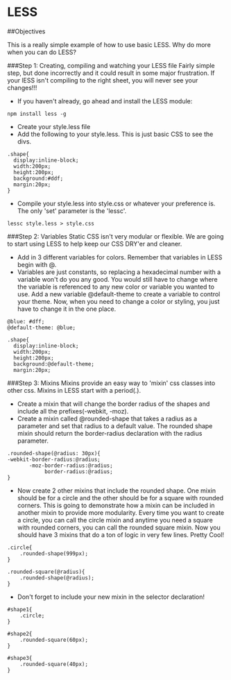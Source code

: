 LESS
====

##Objectives

This is a really simple example of how to use basic LESS. Why do more when you can do LESS?

###Step 1: Creating, compiling and watching your LESS file
Fairly simple step, but done incorrectly and it could result in some major frustration. If your lESS isn't compiling to the right sheet, you will never see your changes!!!
* If you haven't already, go ahead and install the LESS module:

```shell
npm install less -g
```
* Create your style.less file
* Add the following to your style.less. This is just basic CSS to see the divs.
```less
.shape{
  display:inline-block;
  width:200px;
  height:200px;
  background:#ddf;
  margin:20px;
}
```
* Compile your style.less into style.css or whatever your preference is. The only 'set' parameter is the 'lessc'.

```shell
lessc style.less > style.css
```

###Step 2: Variables
Static CSS isn't very modular or flexible. We are going to start using LESS to help keep our CSS DRY'er and cleaner.
* Add in 3 different variables for colors. Remember that variables in LESS begin with @.
* Variables are just constants, so replacing a hexadecimal number with a variable won't do you any good. You would still have to change where the variable is referenced to any new color or variable you wanted to use. Add a new variable @default-theme to create a variable to control your theme. Now, when you need to change a color or styling, you just have to change it in the one place.

```less
@blue: #dff;
@default-theme: @blue;

.shape{
  display:inline-block;
  width:200px;
  height:200px;
  background:@default-theme;
  margin:20px;
```

###Step 3: Mixins
Mixins provide an easy way to 'mixin' css classes into other css. Mixins in LESS start with a period(.).
* Create a mixin that will change the border radius of the shapes and include all the prefixes(-webkit, -moz).
* Create a mixin called @rounded-shape that takes a radius as a parameter and set that radius to a default value. The rounded shape mixin should return the border-radius declaration with the radius parameter.

```less
.rounded-shape(@radius: 30px){
-webkit-border-radius:@radius;
       -moz-border-radius:@radius;
            border-radius:@radius;
}
```
* Now create 2 other mixins that include the rounded shape. One mixin should be for a circle and the other should be for a square with rounded corners. This is going to demonstrate how a mixin can be included in another mixin to provide more modularity. Every time you want to create a circle, you can call the circle mixin and anytime you need a square with rounded corners, you can call the rounded square mixin. Now you should have 3 mixins that do a ton of logic in very few lines. Pretty Cool!

```less
.circle{
    .rounded-shape(999px);
}

.rounded-square(@radius){
    .rounded-shape(@radius);
}
```

* Don't forget to include your new mixin in the selector declaration!

```less
#shape1{
    .circle;
}

#shape2{
    .rounded-square(60px);
}

#shape3{
    .rounded-square(40px);
}
```








